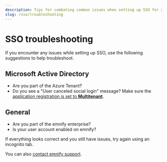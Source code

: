```yaml
---
description: Tips for combating common issues when setting up SSO for your emnify account
slug: /sso/troubleshooting
---
```


# SSO troubleshooting

If you encounter any issues while setting up SSO, use the following suggestions to help troubleshoot.

## Microsoft Active Directory

- Are you part of the Azure Tenant?
- Do you see a "User canceled social login" message? Make sure the [application registration is set to **Multitenant**](/sso/microsoft-active-directory#sso-with-microsoft).

## General

- Are you part of the emnify enterprise?
- Is your user account enabled on emnify?

If everything looks correct and you still have issues, try again using an incognito tab.

You can also [contact emnify support](https://support.emnify.com/).
